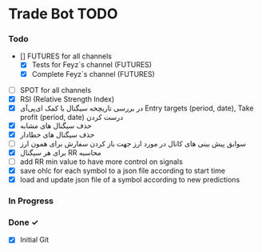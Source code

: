 # Trade Bot TODO



### Todo

- [] FUTURES for all channels 
  - [x] Tests for Feyz`s channel (FUTURES)
  - [x] Complete Feyz`s channel (FUTURES)
- [ ] SPOT for all channels 
- [X] RSI (Relative Strength Index)
- [X] در بررسی تاریچخه سیگنال با کمک ای‌پی‌آی Entry targets (period, date), Take profit (period, date) درست کردن 
- [X] حذف سیگنال های مشابه
- [X] حذف سیگنال های خطادار
- [ ] سوابق پیش بینی های کانال در مورد ارز جهت باز کردن سفارش برای همون ارز
- [X] برای هر سیگنال RR محاسبه
- [ ] add RR min value to have more control on signals
- [X] save ohlc for each symbol to a json file according to start time
- [X] load and update json file of a symbol according to new predictions

### In Progress


### Done ✓

- [x] Initial Git 